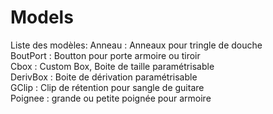 # Models

Liste des modèles:
  Anneau   : Anneaux pour tringle de douche</br>
  BoutPort : Boutton pour porte armoire ou tiroir</br>
  Cbox     : Custom Box, Boite de taille paramétrisable</br>
  DerivBox : Boite de dérivation paramétrisable</br>
  GClip    : Clip de rétention pour sangle de guitare</br>
  Poignee  : grande ou petite poignée pour armoire</br> 
